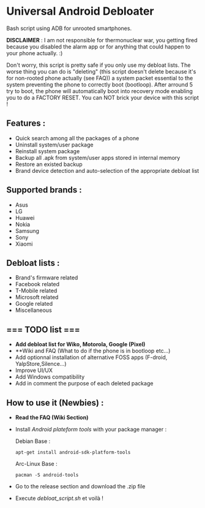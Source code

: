 # Universal Android Debloater

Bash script using ADB for unrooted smartphones.

**DISCLAIMER** : I am not responsible for thermonuclear war, you getting fired because you disabled the alarm app or for anything that could happen to your phone actually. :)

Don't worry, this script is pretty safe if you only use my debloat lists. The worse thing you can do is "deleting" (this script doesn't delete because it's for non-rooted phone actually (see FAQ)) a system packet essential to the system preventing the phone to correctly boot (bootloop). After arround 5 try to boot, the phone will automatically boot into recovery mode enabling you to do a FACTORY RESET. You can NOT brick your device with this script ! 

## Features :
- Quick search among all the packages of a phone
- Uninstall system/user package
- Reinstall system package
- Backup all .apk from system/user apps stored in internal memory
- Restore an existed backup
- Brand device detection and auto-selection of the appropriate debloat list

## Supported brands :
- Asus
- LG
- Huawei
- Nokia
- Samsung
- Sony
- Xiaomi

## Debloat lists :
- Brand's firmware related
- Facebook related
- T-Mobile related
- Microsoft related
- Google related
- Miscellaneous 


## === TODO list === 
- **Add debloat list for Wiko, Motorola, Google (Pixel)**
- **Wiki and FAQ (What to do if the phone is in bootloop etc...)
- Add optionnal installation of alternative FOSS apps (F-droid, YalpStore,Silence...)
- Improve UI/UX
- Add Windows compatibility
- Add in comment the purpose of each deleted package


## How to use it (Newbies) :
- **Read the FAQ (Wiki Section)**
- Install *Android plateform tools* with your package manager :

 	Debian Base : 
 	```console
 	apt-get install android-sdk-platform-tools
 	```
 	Arc-Linux Base :
 	```console
 	pacman -S android-tools
 	```
- Go to the release section and download the .zip file
- Execute *debloat_script.sh* et voilà ! 

